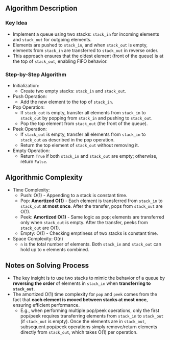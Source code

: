 ## Algorithm Description
### Key Idea
- Implement a queue using two stacks: ```stack_in``` for incoming elements and ```stack_out``` for outgoing elements.
- Elements are pushed to ```stack_in```, and when ```stack_out``` is empty, elements from ```stack_in``` are transferred to ```stack_out``` in reverse order.
- This approach ensures that the oldest element (front of the queue) is at the top of ```stack_out```, enabling FIFO behavior.

### Step-by-Step Algorithm
- Initialization:
  - Create two empty stacks: ```stack_in``` and ```stack_out```.
- Push Operation:
  - Add the new element to the top of ```stack_in```.
- Pop Operation:
  - If ```stack_out``` is empty, transfer all elements from ```stack_in``` to ```stack_out``` by popping from ```stack_in``` and pushing to ```stack_out```.
  - Pop the top element from ```stack_out``` (the front of the queue).
- Peek Operation:
  - If ```stack_out``` is empty, transfer all elements from ```stack_in``` to ```stack_out``` as described in the pop operation.
  - Return the top element of ```stack_out``` without removing it.
- Empty Operation:
  - Return ```True``` if both ```stack_in``` and ```stack_out``` are empty; otherwise, return ```False```.

## Algorithmic Complexity
- Time Complexity:
  - Push: O(1) - Appending to a stack is constant time.
  - Pop: **Amortized O(1)** - Each element is transferred from ```stack_in``` to ```stack_out``` **at most once**. After the transfer, pops from ```stack_out``` are O(1).
  - Peek: **Amortized O(1)** - Same logic as pop; elements are transferred only when ```stack_out``` is empty. After the transfer, peeks from ```stack_out``` are O(1).
  - Empty: O(1) - Checking emptiness of two stacks is constant time.
- Space Complexity: O(n)
  - ```n``` is the total number of elements. Both ```stack_in``` and ```stack_out``` can hold up to ```n``` elements combined.

## Notes on Solving Process
- The key insight is to use two stacks to mimic the behavior of a queue by **reversing the order** of elements in ```stack_in``` when **transferring to ```stack_out```**.
- The amortized O(1) time complexity for ```pop``` and ```peek``` comes from the fact that **each element is moved between stacks at most once**, ensuring efficient performance.
  - E.g., when performing multiple pop/peek operations, only the first pop/peek requires transferring elements from ```stack_in``` to ```stack_out``` (if ```stack_out``` is empty). Once the elements are in ```stack_out```, subsequent pop/peek operations simply remove/return elements directly from ```stack_out```, which takes O(1) per operation.